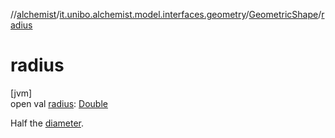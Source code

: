 //[alchemist](../../../index.md)/[it.unibo.alchemist.model.interfaces.geometry](../index.md)/[GeometricShape](index.md)/[radius](radius.md)

# radius

[jvm]\
open val [radius](radius.md): [Double](https://kotlinlang.org/api/latest/jvm/stdlib/kotlin/-double/index.html)

Half the [diameter](diameter.md).

